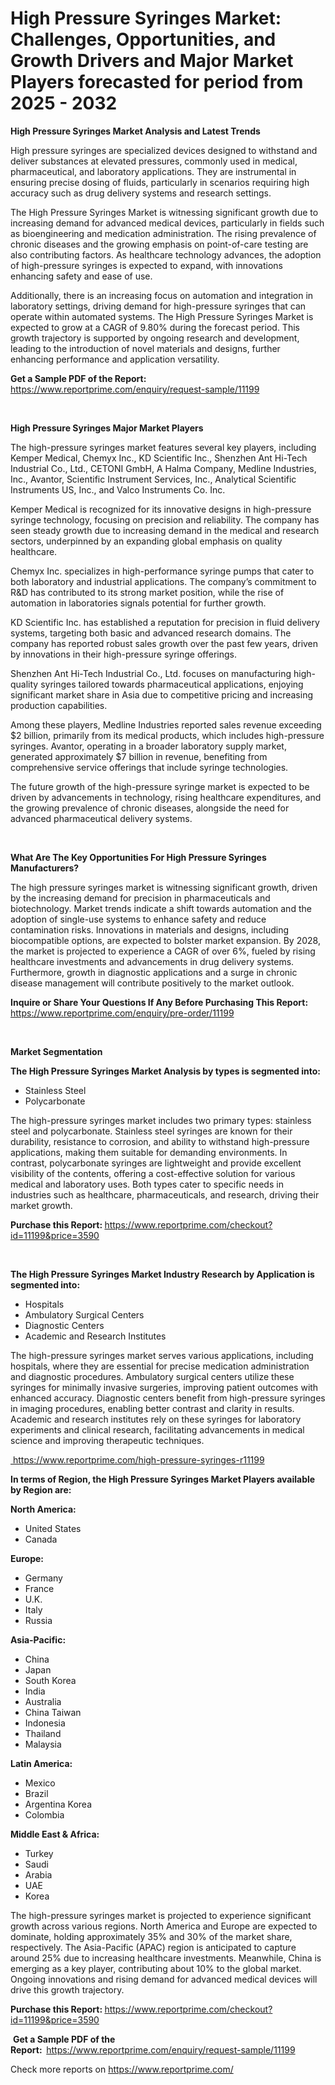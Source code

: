 <p><h1>High Pressure Syringes Market: Challenges, Opportunities, and Growth Drivers and Major Market Players forecasted for period from 2025 - 2032</h1></p><p><strong>High Pressure Syringes Market Analysis and Latest Trends</strong></p>
<p><p>High pressure syringes are specialized devices designed to withstand and deliver substances at elevated pressures, commonly used in medical, pharmaceutical, and laboratory applications. They are instrumental in ensuring precise dosing of fluids, particularly in scenarios requiring high accuracy such as drug delivery systems and research settings. </p><p>The High Pressure Syringes Market is witnessing significant growth due to increasing demand for advanced medical devices, particularly in fields such as bioengineering and medication administration. The rising prevalence of chronic diseases and the growing emphasis on point-of-care testing are also contributing factors. As healthcare technology advances, the adoption of high-pressure syringes is expected to expand, with innovations enhancing safety and ease of use.</p><p>Additionally, there is an increasing focus on automation and integration in laboratory settings, driving demand for high-pressure syringes that can operate within automated systems. The High Pressure Syringes Market is expected to grow at a CAGR of 9.80% during the forecast period. This growth trajectory is supported by ongoing research and development, leading to the introduction of novel materials and designs, further enhancing performance and application versatility.</p></p>
<p><strong>Get a Sample PDF of the Report:&nbsp;</strong> <a href="https://www.reportprime.com/enquiry/request-sample/11199?utm_campaign=3430&utm_medium=2&utm_source=Github&utm_content=ia&utm_term=20032025&utm_id=high-pressure-syringes">https://www.reportprime.com/enquiry/request-sample/11199</a></p>
<p>&nbsp;</p>
<p><strong>High Pressure Syringes Major Market Players</strong></p>
<p><p>The high-pressure syringes market features several key players, including Kemper Medical, Chemyx Inc., KD Scientific Inc., Shenzhen Ant Hi-Tech Industrial Co., Ltd., CETONI GmbH, A Halma Company, Medline Industries, Inc., Avantor, Scientific Instrument Services, Inc., Analytical Scientific Instruments US, Inc., and Valco Instruments Co. Inc. </p><p>Kemper Medical is recognized for its innovative designs in high-pressure syringe technology, focusing on precision and reliability. The company has seen steady growth due to increasing demand in the medical and research sectors, underpinned by an expanding global emphasis on quality healthcare. </p><p>Chemyx Inc. specializes in high-performance syringe pumps that cater to both laboratory and industrial applications. The company’s commitment to R&D has contributed to its strong market position, while the rise of automation in laboratories signals potential for further growth.</p><p>KD Scientific Inc. has established a reputation for precision in fluid delivery systems, targeting both basic and advanced research domains. The company has reported robust sales growth over the past few years, driven by innovations in their high-pressure syringe offerings.</p><p>Shenzhen Ant Hi-Tech Industrial Co., Ltd. focuses on manufacturing high-quality syringes tailored towards pharmaceutical applications, enjoying significant market share in Asia due to competitive pricing and increasing production capabilities.</p><p>Among these players, Medline Industries reported sales revenue exceeding $2 billion, primarily from its medical products, which includes high-pressure syringes. Avantor, operating in a broader laboratory supply market, generated approximately $7 billion in revenue, benefiting from comprehensive service offerings that include syringe technologies.</p><p>The future growth of the high-pressure syringe market is expected to be driven by advancements in technology, rising healthcare expenditures, and the growing prevalence of chronic diseases, alongside the need for advanced pharmaceutical delivery systems.</p></p>
<p>&nbsp;</p>
<p><strong>What Are The Key Opportunities For High Pressure Syringes Manufacturers?</strong></p>
<p><p>The high pressure syringes market is witnessing significant growth, driven by the increasing demand for precision in pharmaceuticals and biotechnology. Market trends indicate a shift towards automation and the adoption of single-use systems to enhance safety and reduce contamination risks. Innovations in materials and designs, including biocompatible options, are expected to bolster market expansion. By 2028, the market is projected to experience a CAGR of over 6%, fueled by rising healthcare investments and advancements in drug delivery systems. Furthermore, growth in diagnostic applications and a surge in chronic disease management will contribute positively to the market outlook.</p></p>
<p><strong>Inquire or Share Your Questions If Any Before Purchasing This Report:</strong> <a href="https://www.reportprime.com/enquiry/pre-order/11199?utm_campaign=3430&utm_medium=2&utm_source=Github&utm_content=ia&utm_term=20032025&utm_id=high-pressure-syringes">https://www.reportprime.com/enquiry/pre-order/11199</a></p>
<p>&nbsp;</p>
<p><strong>Market Segmentation</strong></p>
<p><strong>The High Pressure Syringes Market Analysis by types is segmented into:</strong></p>
<p><ul><li>Stainless Steel</li><li>Polycarbonate</li></ul></p>
<p><p>The high-pressure syringes market includes two primary types: stainless steel and polycarbonate. Stainless steel syringes are known for their durability, resistance to corrosion, and ability to withstand high-pressure applications, making them suitable for demanding environments. In contrast, polycarbonate syringes are lightweight and provide excellent visibility of the contents, offering a cost-effective solution for various medical and laboratory uses. Both types cater to specific needs in industries such as healthcare, pharmaceuticals, and research, driving their market growth.</p></p>
<p><strong>Purchase this Report:&nbsp;</strong><a href="https://www.reportprime.com/checkout?id=11199&price=3590&utm_campaign=3430&utm_medium=2&utm_source=Github&utm_content=ia&utm_term=20032025&utm_id=high-pressure-syringes">https://www.reportprime.com/checkout?id=11199&price=3590</a></p>
<p>&nbsp;</p>
<p><strong>The High Pressure Syringes Market Industry Research by Application is segmented into:</strong></p>
<p><ul><li>Hospitals</li><li>Ambulatory Surgical Centers</li><li>Diagnostic Centers</li><li>Academic and Research Institutes</li></ul></p>
<p><p>The high-pressure syringes market serves various applications, including hospitals, where they are essential for precise medication administration and diagnostic procedures. Ambulatory surgical centers utilize these syringes for minimally invasive surgeries, improving patient outcomes with enhanced accuracy. Diagnostic centers benefit from high-pressure syringes in imaging procedures, enabling better contrast and clarity in results. Academic and research institutes rely on these syringes for laboratory experiments and clinical research, facilitating advancements in medical science and improving therapeutic techniques.</p></p>
<p><a href="https://www.reportprime.com/high-pressure-syringes-r11199?utm_campaign=3430&utm_medium=2&utm_source=Github&utm_content=ia&utm_term=20032025&utm_id=high-pressure-syringes">&nbsp;https://www.reportprime.com/high-pressure-syringes-r11199</a></p>
<p><strong>In terms of Region, the High Pressure Syringes Market Players available by Region are:</strong></p>
<p>
    <p> <strong> North America: </strong>
        <ul>
            <li>United States</li>
            <li>Canada</li>
        </ul>
        </p> 
    <p> <strong> Europe: </strong>
        <ul>
            <li>Germany</li>
            <li>France</li>
            <li>U.K.</li>
            <li>Italy</li>
            <li>Russia</li>
        </ul>
        </p> 
    <p> <strong> Asia-Pacific: </strong>
        <ul>
            <li>China</li>
            <li>Japan</li>
            <li>South Korea</li>
            <li>India</li>
            <li>Australia</li>
            <li>China Taiwan</li>
            <li>Indonesia</li>
            <li>Thailand</li>
            <li>Malaysia</li>
        </ul>
        </p> 
    <p> <strong> Latin America: </strong>
        <ul>
            <li>Mexico</li>
            <li>Brazil</li>
            <li>Argentina Korea</li>
            <li>Colombia</li>
        </ul>
        </p> 
    <p> <strong> Middle East & Africa: </strong>
        <ul>
            <li>Turkey</li>
            <li>Saudi</li>
            <li>Arabia</li>
            <li>UAE</li>
            <li>Korea</li>
        </ul>
    </p>
    </p>
<p><p>The high-pressure syringes market is projected to experience significant growth across various regions. North America and Europe are expected to dominate, holding approximately 35% and 30% of the market share, respectively. The Asia-Pacific (APAC) region is anticipated to capture around 25% due to increasing healthcare investments. Meanwhile, China is emerging as a key player, contributing about 10% to the global market. Ongoing innovations and rising demand for advanced medical devices will drive this growth trajectory.</p></p>
<p><strong>Purchase this Report: </strong><a href="https://www.reportprime.com/checkout?id=11199&price=3590&utm_campaign=3430&utm_medium=2&utm_source=Github&utm_content=ia&utm_term=20032025&utm_id=high-pressure-syringes">https://www.reportprime.com/checkout?id=11199&price=3590</a></p>
<p>&nbsp;<strong>Get a Sample PDF of the Report:&nbsp;&nbsp;</strong><a href="https://www.reportprime.com/enquiry/request-sample/11199?utm_campaign=3430&utm_medium=2&utm_source=Github&utm_content=ia&utm_term=20032025&utm_id=high-pressure-syringes">https://www.reportprime.com/enquiry/request-sample/11199</a></p>
<p><strong></strong></p>
<p>Check more reports on <a href="https://www.reportprime.com/?utm_campaign=3430&utm_medium=2&utm_source=Github&utm_content=ia&utm_term=20032025&utm_id=high-pressure-syringes">https://www.reportprime.com/</a></p>
